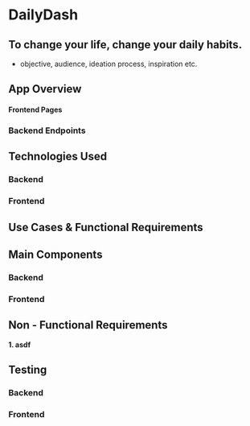 # DailyDash

## To change your life, change your daily habits. 

- objective, audience, ideation process, inspiration etc. 

## App Overview 

#### Frontend Pages

### Backend Endpoints

## Technologies Used

### Backend 

### Frontend 

## Use Cases & Functional Requirements 

## Main Components 

### Backend 

### Frontend 

## Non - Functional Requirements 

**1. asdf**

## Testing 

### Backend 

### Frontend 
